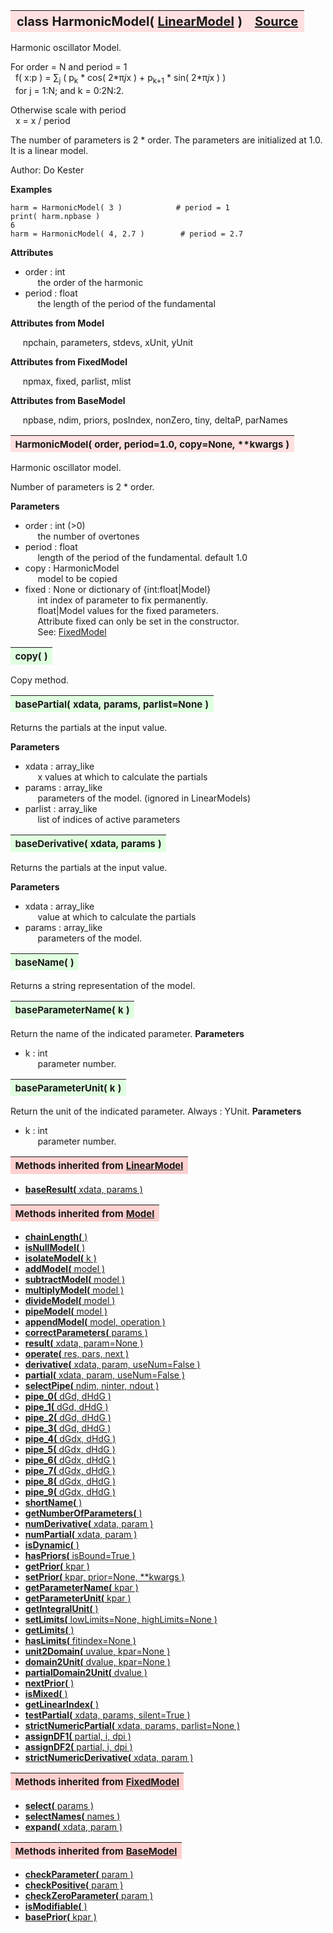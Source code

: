---
---
<br><br>

<a name="HarmonicModel"></a>
<table><thead style="background-color:#FFE0E0; width:100%; font-size:20px"><tr><th style="text-align:left">
<strong>class HarmonicModel(</strong> <a href="./LinearModel.html">LinearModel</a> )</th><th style="text-align:right"><a href=https://github.com/dokester/BayesicFitting/blob/master/BayesicFitting/source/HarmonicModel.py target=_blank>Source</a></th></tr></thead></table>

Harmonic oscillator Model.

For order = N and period = 1 
<br>&nbsp; f( x:p ) = &sum;<sub>j</sub> ( p<sub>k</sub> * cos( 2*&pi;*j*x ) + p<sub>k+1</sub> * sin( 2*&pi;*j*x ) )
<br>&nbsp; for j = 1:N; and k = 0:2N:2.

Otherwise scale with period 
<br>&nbsp; x = x / period

The number of parameters is 2 * order.
The parameters are initialized at 1.0. It is a linear model.

Author:      Do Kester

<b>Examples</b>

    harm = HarmonicModel( 3 )            # period = 1
    print( harm.npbase )
    6
    harm = HarmonicModel( 4, 2.7 )        # period = 2.7

<b>Attributes</b>

* order  :  int
<br>&nbsp;&nbsp;&nbsp;&nbsp; the order of the harmonic
* period  :  float
<br>&nbsp;&nbsp;&nbsp;&nbsp; the length of the period of the fundamental

<b>Attributes from Model</b>

&nbsp;&nbsp;&nbsp;&nbsp; npchain, parameters, stdevs, xUnit, yUnit

<b>Attributes from FixedModel</b>

&nbsp;&nbsp;&nbsp;&nbsp; npmax, fixed, parlist, mlist

<b>Attributes from BaseModel</b>

&nbsp;&nbsp;&nbsp;&nbsp; npbase, ndim, priors, posIndex, nonZero, tiny, deltaP, parNames


<a name="HarmonicModel"></a>
<table><thead style="background-color:#FFE0E0; width:100%; font-size:15px"><tr><th style="text-align:left">
<strong>HarmonicModel(</strong> order, period=1.0, copy=None, **kwargs )
</th></tr></thead></table>

Harmonic oscillator model.

Number of parameters is 2 * order.

<b>Parameters</b>

* order  :  int (>0)
<br>&nbsp;&nbsp;&nbsp;&nbsp; the number of overtones
* period  :  float
<br>&nbsp;&nbsp;&nbsp;&nbsp; length of the period of the fundamental. default 1.0
* copy  :  HarmonicModel
<br>&nbsp;&nbsp;&nbsp;&nbsp; model to be copied
* fixed  :  None or dictionary of {int:float|Model}
<br>&nbsp;&nbsp;&nbsp;&nbsp; int         index of parameter to fix permanently.
<br>&nbsp;&nbsp;&nbsp;&nbsp; float|Model values for the fixed parameters.
<br>&nbsp;&nbsp;&nbsp;&nbsp; Attribute fixed can only be set in the constructor.
<br>&nbsp;&nbsp;&nbsp;&nbsp; See: [FixedModel](./FixedModel.md)


<a name="copy"></a>
<table><thead style="background-color:#E0FFE0; width:100%; font-size:15px"><tr><th style="text-align:left">
<strong>copy(</strong> )
</th></tr></thead></table>

Copy method. 
<a name="basePartial"></a>
<table><thead style="background-color:#E0FFE0; width:100%; font-size:15px"><tr><th style="text-align:left">
<strong>basePartial(</strong> xdata, params, parlist=None )
</th></tr></thead></table>
Returns the partials at the input value.

<b>Parameters</b>

* xdata  :  array_like
<br>&nbsp;&nbsp;&nbsp;&nbsp; x values at which to calculate the partials
* params  :  array_like
<br>&nbsp;&nbsp;&nbsp;&nbsp; parameters of the model. (ignored in LinearModels)
* parlist  :  array_like
<br>&nbsp;&nbsp;&nbsp;&nbsp; list of indices of active parameters


<a name="baseDerivative"></a>
<table><thead style="background-color:#E0FFE0; width:100%; font-size:15px"><tr><th style="text-align:left">
<strong>baseDerivative(</strong> xdata, params )
</th></tr></thead></table>
Returns the partials at the input value.

<b>Parameters</b>

* xdata  :  array_like
<br>&nbsp;&nbsp;&nbsp;&nbsp; value at which to calculate the partials
* params  :  array_like
<br>&nbsp;&nbsp;&nbsp;&nbsp; parameters of the model.


<a name="baseName"></a>
<table><thead style="background-color:#E0FFE0; width:100%; font-size:15px"><tr><th style="text-align:left">
<strong>baseName(</strong> )
</th></tr></thead></table>

Returns a string representation of the model. 
<a name="baseParameterName"></a>
<table><thead style="background-color:#E0FFE0; width:100%; font-size:15px"><tr><th style="text-align:left">
<strong>baseParameterName(</strong> k )
</th></tr></thead></table>
Return the name of the indicated parameter.
<b>Parameters</b>

* k  :  int
<br>&nbsp;&nbsp;&nbsp;&nbsp; parameter number.


<a name="baseParameterUnit"></a>
<table><thead style="background-color:#E0FFE0; width:100%; font-size:15px"><tr><th style="text-align:left">
<strong>baseParameterUnit(</strong> k )
</th></tr></thead></table>
Return the unit of the indicated parameter.
Always : YUnit.
<b>Parameters</b>

* k  :  int
<br>&nbsp;&nbsp;&nbsp;&nbsp; parameter number.


<table><thead style="background-color:#FFD0D0; width:100%; font-size:15px"><tr><th style="text-align:left">
<strong>Methods inherited from</strong> <a href="./LinearModel.html">LinearModel</a></th></tr></thead></table>


* [<strong>baseResult(</strong> xdata, params )](./LinearModel.md#baseResult)


<table><thead style="background-color:#FFD0D0; width:100%; font-size:15px"><tr><th style="text-align:left">
<strong>Methods inherited from</strong> <a href="./Model.html">Model</a></th></tr></thead></table>


* [<strong>chainLength(</strong> )](./Model.md#chainLength)
* [<strong>isNullModel(</strong> ) ](./Model.md#isNullModel)
* [<strong>isolateModel(</strong> k )](./Model.md#isolateModel)
* [<strong>addModel(</strong> model )](./Model.md#addModel)
* [<strong>subtractModel(</strong> model )](./Model.md#subtractModel)
* [<strong>multiplyModel(</strong> model )](./Model.md#multiplyModel)
* [<strong>divideModel(</strong> model )](./Model.md#divideModel)
* [<strong>pipeModel(</strong> model )](./Model.md#pipeModel)
* [<strong>appendModel(</strong> model, operation )](./Model.md#appendModel)
* [<strong>correctParameters(</strong> params )](./Model.md#correctParameters)
* [<strong>result(</strong> xdata, param=None )](./Model.md#result)
* [<strong>operate(</strong> res, pars, next )](./Model.md#operate)
* [<strong>derivative(</strong> xdata, param, useNum=False )](./Model.md#derivative)
* [<strong>partial(</strong> xdata, param, useNum=False )](./Model.md#partial)
* [<strong>selectPipe(</strong> ndim, ninter, ndout ) ](./Model.md#selectPipe)
* [<strong>pipe_0(</strong> dGd, dHdG ) ](./Model.md#pipe_0)
* [<strong>pipe_1(</strong> dGd, dHdG ) ](./Model.md#pipe_1)
* [<strong>pipe_2(</strong> dGd, dHdG ) ](./Model.md#pipe_2)
* [<strong>pipe_3(</strong> dGd, dHdG ) ](./Model.md#pipe_3)
* [<strong>pipe_4(</strong> dGdx, dHdG ) ](./Model.md#pipe_4)
* [<strong>pipe_5(</strong> dGdx, dHdG ) ](./Model.md#pipe_5)
* [<strong>pipe_6(</strong> dGdx, dHdG ) ](./Model.md#pipe_6)
* [<strong>pipe_7(</strong> dGdx, dHdG ) ](./Model.md#pipe_7)
* [<strong>pipe_8(</strong> dGdx, dHdG ) ](./Model.md#pipe_8)
* [<strong>pipe_9(</strong> dGdx, dHdG ) ](./Model.md#pipe_9)
* [<strong>shortName(</strong> ) ](./Model.md#shortName)
* [<strong>getNumberOfParameters(</strong> )](./Model.md#getNumberOfParameters)
* [<strong>numDerivative(</strong> xdata, param )](./Model.md#numDerivative)
* [<strong>numPartial(</strong> xdata, param )](./Model.md#numPartial)
* [<strong>isDynamic(</strong> ) ](./Model.md#isDynamic)
* [<strong>hasPriors(</strong> isBound=True ) ](./Model.md#hasPriors)
* [<strong>getPrior(</strong> kpar )](./Model.md#getPrior)
* [<strong>setPrior(</strong> kpar, prior=None, **kwargs )](./Model.md#setPrior)
* [<strong>getParameterName(</strong> kpar )](./Model.md#getParameterName)
* [<strong>getParameterUnit(</strong> kpar )](./Model.md#getParameterUnit)
* [<strong>getIntegralUnit(</strong> )](./Model.md#getIntegralUnit)
* [<strong>setLimits(</strong> lowLimits=None, highLimits=None )](./Model.md#setLimits)
* [<strong>getLimits(</strong> ) ](./Model.md#getLimits)
* [<strong>hasLimits(</strong> fitindex=None )](./Model.md#hasLimits)
* [<strong>unit2Domain(</strong> uvalue, kpar=None )](./Model.md#unit2Domain)
* [<strong>domain2Unit(</strong> dvalue, kpar=None )](./Model.md#domain2Unit)
* [<strong>partialDomain2Unit(</strong> dvalue )](./Model.md#partialDomain2Unit)
* [<strong>nextPrior(</strong> ) ](./Model.md#nextPrior)
* [<strong>isMixed(</strong> )](./Model.md#isMixed)
* [<strong>getLinearIndex(</strong> )](./Model.md#getLinearIndex)
* [<strong>testPartial(</strong> xdata, params, silent=True )](./Model.md#testPartial)
* [<strong>strictNumericPartial(</strong> xdata, params, parlist=None ) ](./Model.md#strictNumericPartial)
* [<strong>assignDF1(</strong> partial, i, dpi ) ](./Model.md#assignDF1)
* [<strong>assignDF2(</strong> partial, i, dpi ) ](./Model.md#assignDF2)
* [<strong>strictNumericDerivative(</strong> xdata, param ) ](./Model.md#strictNumericDerivative)


<table><thead style="background-color:#FFD0D0; width:100%; font-size:15px"><tr><th style="text-align:left">
<strong>Methods inherited from</strong> <a href="./FixedModel.html">FixedModel</a></th></tr></thead></table>


* [<strong>select(</strong> params ) ](./FixedModel.md#select)
* [<strong>selectNames(</strong> names ) ](./FixedModel.md#selectNames)
* [<strong>expand(</strong> xdata, param ) ](./FixedModel.md#expand)


<table><thead style="background-color:#FFD0D0; width:100%; font-size:15px"><tr><th style="text-align:left">
<strong>Methods inherited from</strong> <a href="./BaseModel.html">BaseModel</a></th></tr></thead></table>


* [<strong>checkParameter(</strong> param ) ](./BaseModel.md#checkParameter)
* [<strong>checkPositive(</strong> param ) ](./BaseModel.md#checkPositive)
* [<strong>checkZeroParameter(</strong> param )](./BaseModel.md#checkZeroParameter)
* [<strong>isModifiable(</strong> ) ](./BaseModel.md#isModifiable)
* [<strong>basePrior(</strong> kpar ) ](./BaseModel.md#basePrior)
